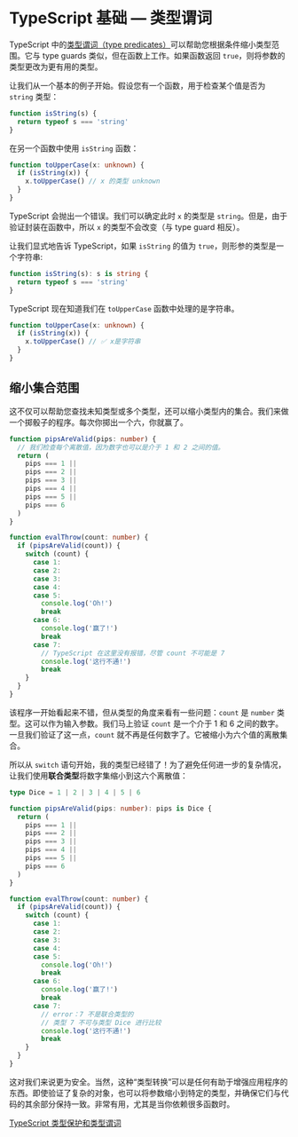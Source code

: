 # TypeScript 基础 — 类型谓词

TypeScript 中的[类型谓词（type predicates）](https://www.typescriptlang.org/docs/handbook/2/narrowing.html#using-type-predicates)可以帮助您根据条件缩小类型范围。它与 type guards 类似，但在函数上工作。如果函数返回 `true`，则将参数的类型更改为更有用的类型。

让我们从一个基本的例子开始。假设您有一个函数，用于检查某个值是否为 `string` 类型：

```ts
function isString(s) {
  return typeof s === 'string'
}
```

在另一个函数中使用 `isString` 函数：

```ts
function toUpperCase(x: unknown) {
  if (isString(x)) {
    x.toUpperCase() // x 的类型 unknown
  }
}
```

TypeScript 会抛出一个错误。我们可以确定此时 `x` 的类型是 `string`。但是，由于验证封装在函数中，所以 `x` 的类型不会改变（与 type guard 相反）。

让我们显式地告诉 TypeScript，如果 `isString` 的值为 `true`，则形参的类型是一个字符串:

```ts
function isString(s): s is string {
  return typeof s === 'string'
}
```

TypeScript 现在知道我们在 `toUpperCase` 函数中处理的是字符串。

```ts
function toUpperCase(x: unknown) {
  if (isString(x)) {
    x.toUpperCase() // ✅ x是字符串
  }
}
```

## 缩小集合范围

这不仅可以帮助您查找未知类型或多个类型，还可以缩小类型内的集合。我们来做一个掷骰子的程序。每次你掷出一个六，你就赢了。

```ts
function pipsAreValid(pips: number) {
  // 我们检查每个离散值，因为数字也可以是介于 1 和 2 之间的值。
  return (
    pips === 1 ||
    pips === 2 ||
    pips === 3 ||
    pips === 4 ||
    pips === 5 ||
    pips === 6
  )
}

function evalThrow(count: number) {
  if (pipsAreValid(count)) {
    switch (count) {
      case 1:
      case 2:
      case 3:
      case 4:
      case 5:
        console.log('Oh!')
        break
      case 6:
        console.log('赢了!')
        break
      case 7:
        // TypeScript 在这里没有报错，尽管 count 不可能是 7
        console.log('这行不通!')
        break
    }
  }
}
```

该程序一开始看起来不错，但从类型的角度来看有一些问题：`count` 是 `number` 类型。这可以作为输入参数。我们马上验证 `count` 是一个介于 1 和 6 之间的数字。一旦我们验证了这一点，`count` 就不再是任何数字了。它被缩小为六个值的离散集合。

所以从 `switch` 语句开始，我的类型已经错了！为了避免任何进一步的复杂情况，让我们使用**联合类型**将数字集缩小到这六个离散值：

```ts
type Dice = 1 | 2 | 3 | 4 | 5 | 6

function pipsAreValid(pips: number): pips is Dice {
  return (
    pips === 1 ||
    pips === 2 ||
    pips === 3 ||
    pips === 4 ||
    pips === 5 ||
    pips === 6
  )
}

function evalThrow(count: number) {
  if (pipsAreValid(count)) {
    switch (count) {
      case 1:
      case 2:
      case 3:
      case 4:
      case 5:
        console.log('Oh!')
        break
      case 6:
        console.log('赢了!')
        break
      case 7:
        // error：7 不是联合类型的
        // 类型 7 不可与类型 Dice 进行比较
        console.log('这行不通!')
        break
    }
  }
}
```

这对我们来说更为安全。当然，这种“类型转换”可以是任何有助于增强应用程序的东西。即使验证了复杂的对象，也可以将参数缩小到特定的类型，并确保它们与代码的其余部分保持一致。非常有用，尤其是当你依赖很多函数时。

[TypeScript 类型保护和类型谓词](https://dev.to/smeijer/typescript-type-guards-and-type-predicates-4m5e)
